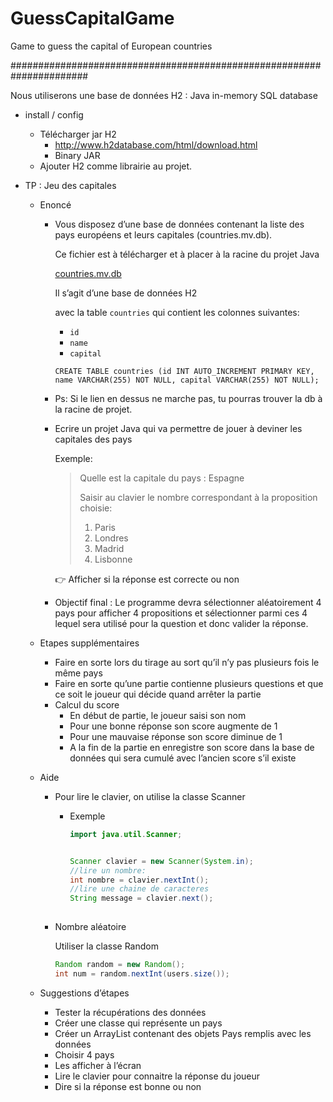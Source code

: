 # GuessCapitalGame
Game to guess the capital of European countries

######################################################################

Nous utiliserons une base de données H2 : Java in-memory SQL database

- install / config
    - Télécharger jar H2
        - http://www.h2database.com/html/download.html
        - Binary JAR
    - Ajouter H2 comme librairie au projet.

-  TP : Jeu des capitales
    - Enoncé
        - Vous disposez d’une base de données contenant la liste des pays européens et leurs capitales (countries.mv.db).

          Ce fichier est à télécharger et à placer à la racine du projet Java

          [countries.mv.db](https://s3-us-west-2.amazonaws.com/secure.notion-static.com/6181ec5a-7fe9-43f0-b828-be1829bd669c/countries.mv.db)

          Il s’agit d’une base de données H2

          avec la table `countries` qui contient les colonnes suivantes:

            - `id`
            - `name`
            - `capital`

          `CREATE TABLE countries (id INT AUTO_INCREMENT PRIMARY KEY, name VARCHAR(255) NOT NULL, capital VARCHAR(255) NOT NULL);`
      
        - Ps: Si le lien en dessus ne marche pas, tu pourras trouver la db à la racine de projet.

        - Ecrire un projet Java qui va permettre de jouer à deviner les capitales des pays

          Exemple:

          > Quelle est la capitale du pays : Espagne
          >
          >
          > Saisir au clavier le nombre correspondant à la proposition choisie:
          >
          > 1. Paris
          > 2. Londres
          > 3. Madrid
          > 4. Lisbonne

            <aside>
            👉 Afficher si la réponse est correcte ou non

            </aside>

        - Objectif final : Le programme devra sélectionner aléatoirement 4 pays pour afficher 4 propositions et sélectionner parmi ces 4 lequel sera utilisé pour la question et donc valider la réponse.

    - Etapes supplémentaires
        - Faire en sorte lors du tirage au sort qu’il n’y pas plusieurs fois le même pays
        - Faire en sorte qu’une partie contienne plusieurs questions et que ce soit le joueur qui décide quand arrêter la partie
        - Calcul du score
            - En début de partie, le joueur saisi son nom
            - Pour une bonne réponse son score augmente de 1
            - Pour une mauvaise réponse son score diminue de 1
            - A la fin de la partie en enregistre son score dans la base de données qui sera cumulé avec l’ancien score s’il existe
    - Aide
        - Pour lire le clavier, on utilise la classe Scanner
            - Exemple

                ```java
                import java.util.Scanner;
                ```

                ```java
                
                Scanner clavier = new Scanner(System.in);
                //lire un nombre:
                int nombre = clavier.nextInt();
                //lire une chaine de caracteres
                String message = clavier.next();
                       
                ```

        - Nombre aléatoire

          Utiliser la classe Random

            ```java
            Random random = new Random();
            int num = random.nextInt(users.size());
            ```


    - Suggestions d’étapes
        - Tester la récupérations des données
        - Créer une classe qui représente un pays
        - Créer un ArrayList contenant des objets Pays remplis avec les données
        - Choisir 4 pays
        - Les afficher à l’écran
        - Lire le clavier pour connaitre la réponse du joueur
        - Dire si la réponse est bonne ou non
